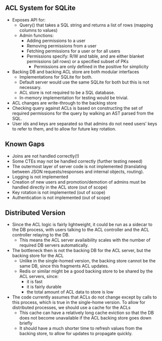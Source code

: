 ## ACL System for SQLite

- Exposes API for:
    - Query() that takes a SQL string and returns a list of rows (mapping columns to values)
    - Admin functions:
        - Adding permissions to a user
        - Removing permissions from a user
        - Fetching permissions for a user or for all users
        - Permissions specify: R/W and table, and are either blanket permissions (all rows) or a specified subset of PKs
            - Permissions are only defined in the positive for simplicity
- Backing DB and backing ACL store are both modular
 interfaces
    - Implementations for SQLite for both.
    - Default server would use the same SQLite for both but this is not necessary.
    - ACL store is not required to be a SQL database.
    - In-memory implementation for testing would be trivial.
- ACL changes are write-through to the backing store
- Checking query against ACLs is based on constructing the set of required permissions for the query by walking an AST parsed from the SQL.
- User ids and keys are separated so that admins do not need users' keys to refer to them, and to allow for future key rotation.

## Known Gaps
- Joins are not handled correctly(!)
- Some CTEs may not be handled correctly (further testing neeed)
- The outermost layer of server code is not implemented (translating between JSON requests/responses and internal objects, routing).
- Logging is not implemented
- Creation of new users and promotion/demotion of admins must be handled directly in the ACL store (out of scope)
- Key rotation is not implemented (out of scope)
- Authentication is not implemented (out of scope)


## Distributed Version
- Since the ACL logic is fairly lightweight, it could be run as a sidecar to the DB process, with users talking to the ACL controller and the ACL controller relaying to the DB.
    - This means the ACL server availaibility scales with the number of required DB servers automatically.
- The bottleneck then is not the backing DB for the ACL server, but the backing store for the ACL
    - Unlike in the single-homed version, the backing store cannot be the same DB, since this fragments ACL updates.
    - Redis or similar might be a good backing store to be shared by the ACL servers, since:
        - it is fast
        - it is fairly durable
        - the total amount of ACL data to store is low
- The code currently assumes that ACLs do not change except by calls to this process, which is true in the single-home version. To allow for distributed processes, we should use a cache for the ACLs
    - This cache can have a relatively long cache eviction so that the DB does not become unavailable if the ACL backing store goes down briefly
    - It should have a much shorter time to refresh values from the backing store, to allow for updates to propagate quickly.